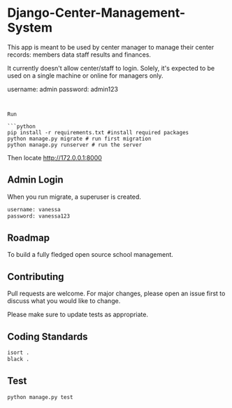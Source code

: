# Django-Center-Management-System

This app is meant to be used by center manager to manage their center records:
members data
staff
results and
finances.

It currently doesn't allow center/staff to login.
Solely, it's expected to be used on a single machine or online for managers only.


username: admin
password: admin123
```


Run

```python
pip install -r requirements.txt #install required packages
python manage.py migrate # run first migration
python manage.py runserver # run the server
```
Then locate http://172.0.0.1:8000

## Admin Login
When you run migrate, a superuser is created.
```bash
username: vanessa
password: vanessa123
```

## Roadmap
To build a fully fledged open source school management.

## Contributing
Pull requests are welcome. For major changes, please open an issue first to discuss what you would like to change.

Please make sure to update tests as appropriate.

## Coding Standards
```bash
isort .
black .
```

## Test
```base
python manage.py test
```
